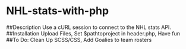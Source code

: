 # NHL-stats-with-php
##Description
Use a cURL session to connect to the NHL stats API.
##Installation
Upload Files, Set $pathtoproject in header.php, Have fun
##To Do:
Clean Up SCSS/CSS, Add Goalies to team rosters

